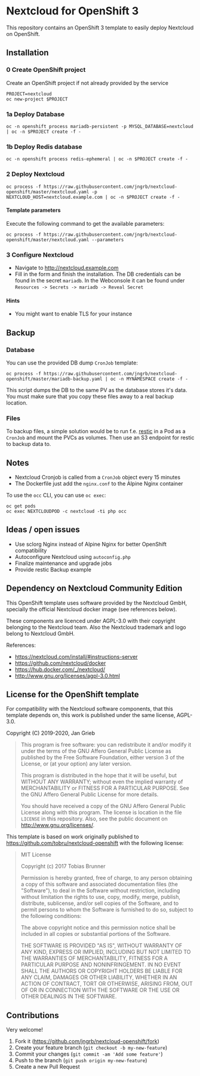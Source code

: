 # Nextcloud for OpenShift 3

This repository contains an OpenShift 3 template to easily deploy Nextcloud on OpenShift.

## Installation

### 0 Create OpenShift project

Create an OpenShift project if not already provided by the service

```[bash]
PROJECT=nextcloud
oc new-project $PROJECT
```

### 1a Deploy Database

```[bash]
oc -n openshift process mariadb-persistent -p MYSQL_DATABASE=nextcloud | oc -n $PROJECT create -f -
```

### 1b Deploy Redis database

```[bash]
oc -n openshift process redis-ephemeral | oc -n $PROJECT create -f -
```

### 2 Deploy Nextcloud

```[bash]
oc process -f https://raw.githubusercontent.com/jngrb/nextcloud-openshift/master/nextcloud.yaml -p NEXTCLOUD_HOST=nextcloud.example.com | oc -n $PROJECT create -f -
```

#### Template parameters

Execute the following command to get the available parameters:

```[bash]
oc process -f https://raw.githubusercontent.com/jngrb/nextcloud-openshift/master/nextcloud.yaml --parameters
```

### 3 Configure Nextcloud

* Navigate to <http://nextcloud.example.com>
* Fill in the form and finish the installation. The DB credentials can be found in the secret `mariadb`. In the Webconsole it can be found under `Resources -> Secrets -> mariadb -> Reveal Secret`

#### Hints

* You might want to enable TLS for your instance

## Backup

### Database

You can use the provided DB dump `CronJob` template:

```[bash]
oc process -f https://raw.githubusercontent.com/jngrb/nextcloud-openshift/master/mariadb-backup.yaml | oc -n MYNAMESPACE create -f -
```

This script dumps the DB to the same PV as the database stores it's data.
You must make sure that you copy these files away to a real backup location.

### Files

To backup files, a simple solution would be to run f.e. [restic](http://restic.readthedocs.io/) in a Pod as a `CronJob` and mount the PVCs as volumes. Then use an S3 endpoint for restic to backup data to.

## Notes

* Nextcloud Cronjob is called from a `CronJob` object every 15 minutes
* The Dockerfile just add the `nginx.conf` to the Alpine Nginx container

To use the `occ` CLI, you can use `oc exec`:

```[bash]
oc get pods
oc exec NEXTCLOUDPOD -c nextcloud -ti php occ
```

## Ideas / open issues

* Use sclorg Nginx instead of Alpine Nginx for better OpenShift compatibility
* Autoconfigure Nextcloud using `autoconfig.php`
* Finalize maintenance and upgrade jobs
* Provide restic Backup example

## Dependency on Nextcloud Community Edition

This OpenShift template uses software provided by the Nextcloud GmbH, specially the official Nextcloud docker image (see references below).

These components are licenced under AGPL-3.0 with their copyright belonging to the Nextcloud team. Also the Nextcloud trademark and logo belong to Nextcloud GmbH.

References:

* <https://nextcloud.com/install/#instructions-server>
* <https://github.com/nextcloud/docker>
* <https://hub.docker.com/_/nextcloud/>
* <http://www.gnu.org/licenses/agpl-3.0.html>

## License for the OpenShift template

For compatibility with the Nextcloud software components, that this template depends on, this work is published under the same license, AGPL-3.0.

Copyright (C) 2019-2020, Jan Grieb

> This program is free software: you can redistribute it and/or modify
> it under the terms of the GNU Affero General Public License as published by
> the Free Software Foundation, either version 3 of the License, or
> (at your option) any later version.
>
> This program is distributed in the hope that it will be useful,
> but WITHOUT ANY WARRANTY; without even the implied warranty of
> MERCHANTABILITY or FITNESS FOR A PARTICULAR PURPOSE.  See the
> GNU Affero General Public License for more details.
>
> You should have received a copy of the GNU Affero General Public License
> along with this program.  The license is location in the file `LICENSE`
> in this repository. Also, see the public document on
> <http://www.gnu.org/licenses/>.

This template is based on work originally published to <https://github.com/tobru/nextcloud-openshift> with the following license:

> MIT License
>
> Copyright (c) 2017 Tobias Brunner
>
> Permission is hereby granted, free of charge, to any person obtaining a copy
> of this software and associated documentation files (the "Software"), to deal
> in the Software without restriction, including without limitation the rights
> to use, copy, modify, merge, publish, distribute, sublicense, and/or sell
> copies of the Software, and to permit persons to whom the Software is
> furnished to do so, subject to the following conditions:
>
> The above copyright notice and this permission notice shall be included in all
> copies or substantial portions of the Software.
>
> THE SOFTWARE IS PROVIDED "AS IS", WITHOUT WARRANTY OF ANY KIND, EXPRESS OR
> IMPLIED, INCLUDING BUT NOT LIMITED TO THE WARRANTIES OF MERCHANTABILITY,
> FITNESS FOR A PARTICULAR PURPOSE AND NONINFRINGEMENT. IN NO EVENT SHALL THE
> AUTHORS OR COPYRIGHT HOLDERS BE LIABLE FOR ANY CLAIM, DAMAGES OR OTHER
> LIABILITY, WHETHER IN AN ACTION OF CONTRACT, TORT OR OTHERWISE, ARISING FROM,
> OUT OF OR IN CONNECTION WITH THE SOFTWARE OR THE USE OR OTHER DEALINGS IN THE
> SOFTWARE.

## Contributions

Very welcome!

1. Fork it (<https://github.com/jngrb/nextcloud-openshift/fork>)
2. Create your feature branch (`git checkout -b my-new-feature`)
3. Commit your changes (`git commit -am 'Add some feature'`)
4. Push to the branch (`git push origin my-new-feature`)
5. Create a new Pull Request
